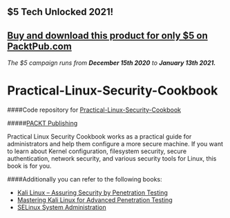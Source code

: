 ## $5 Tech Unlocked 2021!
[Buy and download this product for only $5 on PacktPub.com](https://www.packtpub.com/)
-----
*The $5 campaign         runs from __December 15th 2020__ to __January 13th 2021.__*

# Practical-Linux-Security-Cookbook
####Code repository for [Practical-Linux-Security-Cookbook](https://www.packtpub.com/networking-and-servers/practical-linux-security-cookbook?utm_source=github&utm_medium=repository&utm_campaign=9781785286421)

#####[PACKT Publishing](https://www.packtpub.com)

Practical Linux Security Cookbook works as a practical guide for administrators and help them configure a more secure machine.
If you want to learn about Kernel configuration, filesystem security, secure authentication, network security, and various security tools for Linux, this book is for you.

####Additionally you can refer to the following books:
* [Kali Linux – Assuring Security by Penetration Testing](https://www.packtpub.com/networking-and-servers/kali-linux-%E2%80%93-assuring-security-penetration-testing?utm_source=github&utm_medium=repository&utm_campaign=9781849519489)
* [Mastering Kali Linux for Advanced Penetration Testing](https://www.packtpub.com/networking-and-servers/mastering-kali-linux-advanced-penetration-testing?utm_source=github&utm_medium=repository&utm_campaign=9781782163121)
* [SELinux System Administration](https://www.packtpub.com/networking-and-servers/selinux-system-administration?utm_source=github&utm_medium=repository&utm_campaign=9781783283170)
